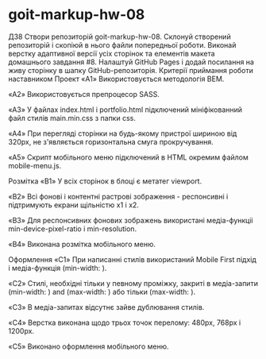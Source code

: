 # goit-markup-hw-08
ДЗ8
Створи репозиторій goit-markup-hw-08.
Склонуй створений репозиторій і скопіюй в нього файли попередньої роботи.
Виконай верстку адаптивної версії усіх сторінок та елементів макета домашнього завдання #8.
Налаштуй GitHub Pages і додай посилання на живу сторінку в шапку GitHub-репозиторія.
Критерії приймання роботи наставником
Проект
«A1» Використовується методологія BEM.

«A2» Використовується препроцесор SASS.

«A3» У файлах index.html і portfolio.html підключений мініфікованний файл стилів main.min.css з папки css.

«A4» При перегляді сторінки на будь-якому пристрої шириною від 320px, не з'являється горизонтальна смуга прокручування.

«A5» Скрипт мобільного меню підключений в HTML окремим файлом mobile-menu.js.

Розмітка
«B1» У всіх сторінок в блоці <head> є метатег viewport.

«B2» Всі фонові і контентні растрові зображення - респонсивні і підтримують екрани щільністю x1 і x2.

«B3» Для респонсивних фонових зображень використані медіа-функціі min-device-pixel-ratio і min-resolution.

«B4» Виконана розмітка мобільного меню.

Оформлення
«C1» При написанні стилів використаний Mobile First підхід і медіа-функція (min-width: ).

«C2» Стилі, необхідні тільки у певному проміжку, закриті в медіа-запити (min-width: ) and (max-width: ) або тільки (max-width: ).

«C3» В медіа-запитах відсутнє зайве дублювання стилів.

«C4» Верстка виконана щодо трьох точок перелому: 480px, 768px і 1200px.

«C5» Виконано оформлення мобільного меню.
